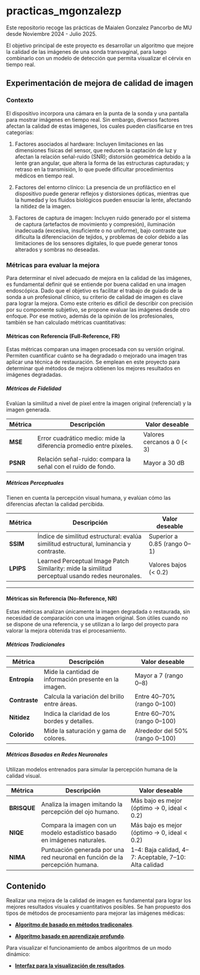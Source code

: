 # practicas_mgonzalezp

Este repositorio recoge las prácticas de Maialen Gonzalez Pancorbo de MU desde Noviembre 2024 - Julio 2025.

El objetivo principal de este proyecto es desarrollar un algoritmo que mejore la calidad de las imágenes de una sonda transvaginal, para luego combinarlo con un modelo de detección que permita visualizar el cérvix en tiempo real. 

## Experimentación de mejora de calidad de imagen

### Contexto
El dispositivo incorpora una cámara en la punta de la sonda y una pantalla para mostrar imágenes en tiempo real. Sin embargo, diversos factores afectan la calidad de estas imágenes, los cuales pueden clasificarse en tres categorías:

1. Factores asociados al hardware: Incluyen limitaciones en las dimensiones físicas del sensor, que reducen la captación de luz y afectan la relación señal-ruido (SNR); distorsión geométrica debido a la lente gran angular, que altera la forma de las estructuras capturadas; y retraso en la transmisión, lo que puede dificultar procedimientos médicos en tiempo real.

2. Factores del entorno clínico: La presencia de un profiláctico en el dispositivo puede generar reflejos y distorsiones ópticas, mientras que la humedad y los fluidos biológicos pueden ensuciar la lente, afectando la nitidez de la imagen.

3. Factores de captura de imagen: Incluyen ruido generado por el sistema de captura (artefactos de movimiento y compresión), iluminación inadecuada (excesiva, insuficiente o no uniforme), bajo contraste que dificulta la diferenciación de tejidos, y problemas de color debido a las limitaciones de los sensores digitales, lo que puede generar tonos alterados y sombras no deseadas.

### Métricas para evaluar la mejora
Para determinar el nivel adecuado de mejora en la calidad de las imágenes, es fundamental definir qué se entiende por buena calidad en una imagen endoscópica. Dado que el objetivo es facilitar el trabajo de guiado de la sonda a un profesional clínico, su criterio de calidad de imagen es clave para lograr la mejora. Como este criterio es difícil de describir con precisión por su componente subjetivo, se propone evaluar las imágenes desde otro enfoque. Por ese motivo, además de la opinión de los profesionales, también se han calculado métricas cuantitativas: 

#### Métricas con Referencia (Full-Reference, FR)

Estas métricas comparan una imagen procesada con su versión original. Permiten cuantificar cuánto se ha degradado o mejorado una imagen tras aplicar una técnica de restauración. Se emplean en este proyecto para determinar qué métodos de mejora obtienen los mejores resultados en imágenes degradadas.

##### Métricas de Fidelidad

Evalúan la similitud a nivel de píxel entre la imagen original (referencial) y la imagen generada.

| Métrica | Descripción | Valor deseable |
|--------|-------------|----------------|
| **MSE** | Error cuadrático medio: mide la diferencia promedio entre píxeles. | Valores cercanos a 0 (< 3) |
| **PSNR** | Relación señal-ruido: compara la señal con el ruido de fondo. | Mayor a 30 dB |

##### Métricas Perceptuales

Tienen en cuenta la percepción visual humana, y evalúan cómo las diferencias afectan la calidad percibida.

| Métrica | Descripción | Valor deseable |
|--------|-------------|----------------|
| **SSIM** | Índice de similitud estructural: evalúa similitud estructural, luminancia y contraste. | Superior a 0.85 (rango 0–1) |
| **LPIPS** | Learned Perceptual Image Patch Similarity: mide la similitud perceptual usando redes neuronales. | Valores bajos (< 0.2) |

---

#### Métricas sin Referencia (No-Reference, NR)

Estas métricas analizan únicamente la imagen degradada o restaurada, sin necesidad de comparación con una imagen original. Son útiles cuando no se dispone de una referencia, y se utilizan a lo largo del proyecto para valorar la mejora obtenida tras el procesamiento.

##### Métricas Tradicionales

| Métrica | Descripción | Valor deseable |
|--------|-------------|----------------|
| **Entropía** | Mide la cantidad de información presente en la imagen. | Mayor a 7 (rango 0–8) |
| **Contraste** | Calcula la variación del brillo entre áreas. | Entre 40–70% (rango 0–100) |
| **Nitidez** | Indica la claridad de los bordes y detalles. | Entre 60–70% (rango 0–100) |
| **Colorido** | Mide la saturación y gama de colores. | Alrededor del 50% (rango 0–100) |

##### Métricas Basadas en Redes Neuronales

Utilizan modelos entrenados para simular la percepción humana de la calidad visual.

| Métrica | Descripción | Valor deseable |
|--------|-------------|----------------|
| **BRISQUE** | Analiza la imagen imitando la percepción del ojo humano. | Más bajo es mejor (óptimo → 0, ideal < 0.2) |
| **NIQE** | Compara la imagen con un modelo estadístico basado en imágenes naturales. | Más bajo es mejor (óptimo → 0, ideal < 0.2) |
| **NIMA** | Puntuación generada por una red neuronal en función de la percepción humana. | 1–4: Baja calidad, 4–7: Aceptable, 7–10: Alta calidad |

## Contenido

Realizar una mejora de la calidad de imagen es fundamental para lograr los mejores resultados visuales y cuantitativos posibles. Se han propuesto dos tipos de métodos de procesamiento para mejorar las imágenes médicas:   

- **[Algoritmo de basado en métodos tradiconales](https://gitlab.com/vicomtech/v6/projects/VISUALIZE_INNITIUS/practicas_mgonzalezp/-/tree/develop/TFG_mgonzalezp/Algoritmo%20basado%20en%20m%C3%A9todos%20tradicionales)**.

- **[Algoritmo basado en aprendizaje profundo](https://gitlab.com/vicomtech/v6/projects/VISUALIZE_INNITIUS/practicas_mgonzalezp/-/tree/develop/Algoritmo%20basado%20en%20aprendizaje%20profundo)**.

Para visualizar el funcionamiento de ambos algoritmos de un modo dinámico:
- **[Interfaz para la visualización de resultados](https://gitlab.com/vicomtech/v6/projects/VISUALIZE_INNITIUS/practicas_mgonzalezp/-/tree/develop/Interfaz%20para%20la%20visualizaci%C3%B3n%20de%20resultados?ref_type=heads)**.


